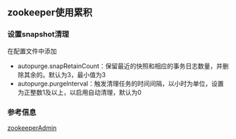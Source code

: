 ## zookeeper使用累积

### 设置snapshot清理
在配置文件中添加
 - autopurge.snapRetainCount：保留最近的快照和相应的事务日志数量，并删除其余的。默认为3，最小值为3
 - autopurge.purgeInterval：触发清理任务的时间间隔，以小时为单位，设置为正整数1及以上，以启用自动清理，默认为0

### 参考信息
[zookeeperAdmin](https://zookeeper.apache.org/doc/r3.6.1/zookeeperAdmin.html)